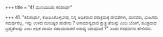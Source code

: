 +++
title = "41 ಮುನಿಯದಿರು ಕಲಿಪಾರ್ಥ"

+++
41. "ಕಲಿಪಾರ್ಥಾ, ಕೋಪಿಸಿಕೊಳ್ಳಬೇಡ, ನಿನ್ನ  ಅಧಿಕವಾದ ಪರಾಕ್ರಮಕ್ಕೆ ದೇವತೆಗಳು, ದಾನವರು, ಭುಜಗರು ಸಮರ್ಥರಲ್ಲ. ಇನ್ನು ಉಳಿದ ಮನುಷ್ಯರ ಪಾಡೇನು ? ಅಸಾಮಾನ್ಯವಾದ ಕ್ಷಾತ್ರ ತೇಜಸ್ಸು ಎಂಬ ಬೆಂಕಿಗೆ, ಪವಿತ್ರವಾದ ಬ್ರಹ್ಮತೇಜಸ್ಸು ಎಂಬ ಅಧಿಕ ವಾಯು ಸಹಾಯವಾದರೆ ಅಸಾಧ್ಯ ಯಾವುದಿದೆ ?" ಎಂದು ಗಂಧರ್ವನು ಹೇಳಿದನು.
